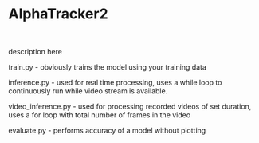 # AlphaTracker2

<br>

description here

train.py - obviously trains the model using your training data

inference.py - used for real time processing, uses a while loop to continuously run while video stream is available.

video_inference.py - used for processing recorded videos of set duration, uses a for loop with total number of frames in the video

evaluate.py - performs accuracy of a model without plotting 
